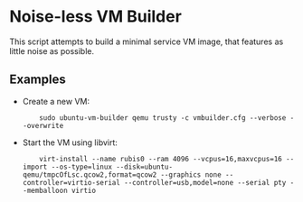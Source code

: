 Noise-less VM Builder
=====================
This script attempts to build a minimal service VM image, that features as little noise as possible.

Examples
--------

* Create a new VM:
  
          sudo ubuntu-vm-builder qemu trusty -c vmbuilder.cfg --verbose --overwrite

* Start the VM using libvirt:
  
          virt-install --name rubis0 --ram 4096 --vcpus=16,maxvcpus=16 --import --os-type=linux --disk=ubuntu-qemu/tmpcOfLsc.qcow2,format=qcow2 --graphics none --controller=virtio-serial --controller=usb,model=none --serial pty --memballoon virtio
